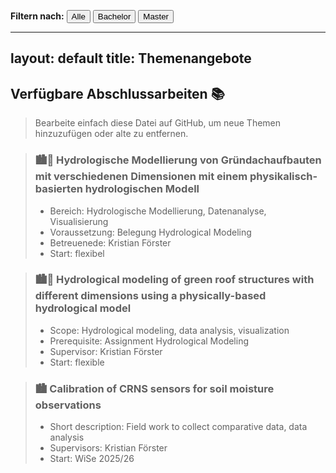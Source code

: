 
<p>
  <strong>Filtern nach:</strong>
  <button onclick="filterThemen('all')">Alle</button>
  <button onclick="filterThemen('bachelor')">Bachelor</button>
  <button onclick="filterThemen('master')">Master</button>
</p>

<script>
  function filterThemen(art) {
    const themen = document.querySelectorAll('.thema');
    themen.forEach(el => {
      if (art === 'all' || el.classList.contains(art)) {
        el.style.display = 'block';
      } else {
        el.style.display = 'none';
      }
    });
  }
</script>

---
layout: default
title: Themenangebote
---

## Verfügbare Abschlussarbeiten 📚

> Bearbeite einfach diese Datei auf GitHub, um neue Themen hinzuzufügen oder alte zu entfernen.

<div class="thema bachelor">

> ### 🏙️🌱 Hydrologische Modellierung von Gründachaufbauten mit verschiedenen Dimensionen mit einem physikalisch-basierten hydrologischen Modell
> * Bereich: Hydrologische Modellierung, Datenanalyse, Visualisierung
> * Voraussetzung: Belegung Hydrological Modeling
> * Betreuenede: Kristian Förster
> * Start: flexibel

</div>


<div class="thema master">
  
> ### 🏙️🌱 Hydrological modeling of green roof structures with different dimensions using a physically-based hydrological model
> * Scope: Hydrological modeling, data analysis, visualization
> * Prerequisite: Assignment Hydrological Modeling
> * Supervisor: Kristian Förster
> * Start: flexible

</div>

<div class="thema master">

> ### 🏙️ Calibration of CRNS sensors for soil moisture observations
> * Short description: Field work to collect comparative data, data analysis
> * Supervisors: Kristian Förster
> * Start: WiSe 2025/26

</div>


<!-- Weitere Themen einfach im gleichen Format anhängen -->
